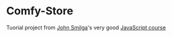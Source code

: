 # Comfy-Store
Tuorial project from [John Smilga](https://github.com/john-smilga)'s very good [JavaScript course](https://www.udemy.com/course/javascript-tutorial-for-beginners-w)

